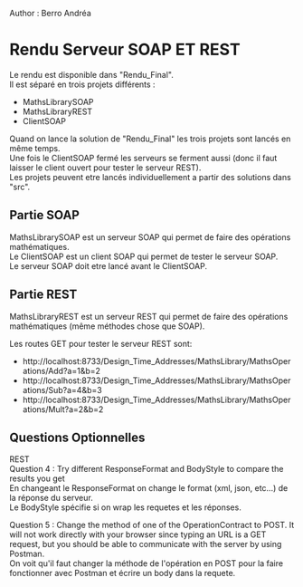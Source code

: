 Author : Berro Andréa

# Rendu Serveur SOAP ET REST  
  
Le rendu est disponible dans "Rendu_Final".  
Il est séparé en trois projets différents :  
- MathsLibrarySOAP
- MathsLibraryREST
- ClientSOAP
  
Quand on lance la solution de "Rendu_Final" les trois projets sont lancés en même temps.  
Une fois le ClientSOAP fermé les serveurs se ferment aussi (donc il faut laisser le client ouvert pour tester le serveur REST).  
Les projets peuvent etre lancés individuellement a partir des solutions dans "src".

## Partie SOAP  
MathsLibrarySOAP est un serveur SOAP qui permet de faire des opérations mathématiques.  
Le ClientSOAP est un client SOAP qui permet de tester le serveur SOAP.  
Le serveur SOAP doit etre lancé avant le ClientSOAP.  

## Partie REST
MathsLibraryREST est un serveur REST qui permet de faire des opérations mathématiques (même méthodes chose que SOAP).  
  
Les routes GET pour tester le serveur REST sont:  
- http://localhost:8733/Design_Time_Addresses/MathsLibrary/MathsOperations/Add?a=1&b=2  
- http://localhost:8733/Design_Time_Addresses/MathsLibrary/MathsOperations/Sub?a=4&b=3  
- http://localhost:8733/Design_Time_Addresses/MathsLibrary/MathsOperations/Mult?a=2&b=2  

## Questions Optionnelles  
REST  
Question 4 : Try different ResponseFormat and BodyStyle to compare the results you get  
En changeant le ResponseFormat on change le format (xml, json, etc...) de la réponse du serveur.  
Le BodyStyle spécifie si on wrap les requetes et les réponses.  

Question 5 : Change the method of one of the OperationContract to POST. It will not work directly with your browser since typing an URL is a GET request, but you should be able to communicate with the server by using Postman.  
On voit qu'il faut changer la méthode de l'opération en POST pour la faire fonctionner avec Postman et écrire un body dans la requete.  